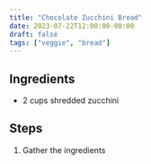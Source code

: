 ```yaml
---
title: "Chocolate Zucchini Bread"
date: 2023-07-22T12:00:00-00:00
draft: false
tags: ["veggie", "bread"]
---
```


## Ingredients

* 2 cups shredded zucchini

## Steps

1. Gather the ingredients